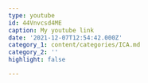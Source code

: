 ```yaml
---
type: youtube
id: 44Vnvcsd4ME
caption: My youtube link
date: '2021-12-07T12:54:42.000Z'
category_1: content/categories/ICA.md
category_2: ''
highlight: false

---
```

